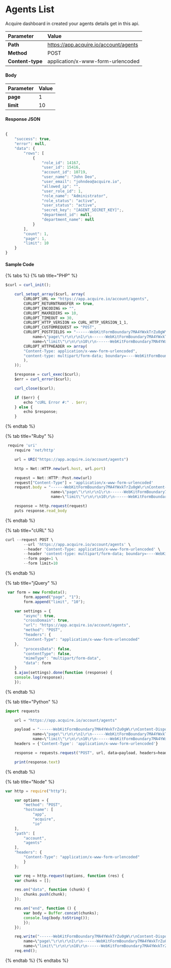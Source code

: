 # Agents List

Acquire dashboard in created your agents details get in this api.

| Parameter | Value |
| :--- | :--- |
| **Path** | https://app.acquire.io/account/agents |
| **Method** | POST |
| **Content-type** | application/x-www-form-urlencoded |

#### **Body**

| Parameter | Value |
| :--- | :--- |
| **page** | 1 |
| **limit** | 10 |

#### **Response JSON**

```javascript

{
    "success": true,
    "error": null,
    "data": {
        "rows": [
            {
                "role_id": 14167,
                "user_id": 15416,
                "account_id": 10719,
                "user_name": "John Deo",
                "user_email": "johndeo@acquire.io",
                "allowed_ip": "",
                "user_role_id": 1,
                "role_name": "Administrator",
                "role_status": "active",
                "user_status": "active",
                "secret_key": "[AGENT_SECRET_KEY]";,
                "department_id": null,
                "department_name": null
            }
        ],
        "count": 1,
        "page": 1,
        "limit": 10
    }
}

```

#### **Sample Code**

{% tabs %}
{% tab title="PHP" %}
```javascript
$curl = curl_init();

	curl_setopt_array($curl, array(
		CURLOPT_URL => "https://app.acquire.io/account/agents",
		CURLOPT_RETURNTRANSFER => true,
		CURLOPT_ENCODING => "",
		CURLOPT_MAXREDIRS => 10,
		CURLOPT_TIMEOUT => 30,
		CURLOPT_HTTP_VERSION => CURL_HTTP_VERSION_1_1,
		CURLOPT_CUSTOMREQUEST => "POST",
		CURLOPT_POSTFIELDS => "------WebKitFormBoundary7MA4YWxkTrZu0gW\r\nContent-Disposition: form-data;
			name=\"page\"\r\n\r\n1\r\n------WebKitFormBoundary7MA4YWxkTrZu0gW\r\nContent-Disposition: form-data;
			name=\"limit\"\r\n\r\n10\r\n------WebKitFormBoundary7MA4YWxkTrZu0gW--",
		CURLOPT_HTTPHEADER => array(
		"Content-Type: application/x-www-form-urlencoded",
		"content-type: multipart/form-data; boundary=----WebKitFormBoundary7MA4YWxkTrZu0gW"
		),
	));

	$response = curl_exec($curl);
	$err = curl_error($curl);

	curl_close($curl);

	if ($err) {
		echo "cURL Error #:" . $err;
	} else {
		echo $response;
	}
```
{% endtab %}

{% tab title="Ruby" %}
```javascript
 require 'uri'
	require 'net/http'

	url = URI("https://app.acquire.io/account/agents")

	http = Net::HTTP.new(url.host, url.port)

	request = Net::HTTP::Post.new(url)
	request["Content-Type"] = 'application/x-www-form-urlencoded'
	request.body = "------WebKitFormBoundary7MA4YWxkTrZu0gW\r\nContent-Disposition: form-data;
					name=\"page\"\r\n\r\n1\r\n------WebKitFormBoundary7MA4YWxkTrZu0gW\r\nContent-Disposition: form-data;
					name=\"limit\"\r\n\r\n10\r\n------WebKitFormBoundary7MA4YWxkTrZu0gW--"

	response = http.request(request)
	puts response.read_body

```
{% endtab %}

{% tab title="cURL" %}
```javascript
curl --request POST \
		--url 'https://app.acquire.io/account/agents' \
		--header 'Content-Type: application/x-www-form-urlencoded' \
		--header 'content-type: multipart/form-data; boundary=----WebKitFormBoundary7MA4YWxkTrZu0gW' \
		--form page=1 \
		--form limit=10
```
{% endtab %}

{% tab title="jQuery" %}
```javascript
 var form = new FormData();
		form.append("page", "1");
		form.append("limit", "10");

	var settings = {
		"async": true,
		"crossDomain": true,
		"url": "https://app.acquire.io/account/agents",
		"method": "POST",
		"headers": {
		"Content-Type": "application/x-www-form-urlencoded"
	},
		"processData": false,
		"contentType": false,
		"mimeType": "multipart/form-data",
		"data": form
	}
	$.ajax(settings).done(function (response) {
	console.log(response);
	});
```
{% endtab %}

{% tab title="Python" %}
```javascript
import requests

	url = "https://app.acquire.io/account/agents"

	payload = "------WebKitFormBoundary7MA4YWxkTrZu0gW\r\nContent-Disposition: form-data;
			name=\"page\"\r\n\r\n1\r\n------WebKitFormBoundary7MA4YWxkTrZu0gW\r\nContent-Disposition: form-data;
			name=\"limit\"\r\n\r\n10\r\n------WebKitFormBoundary7MA4YWxkTrZu0gW--"
	headers = {'Content-Type': 'application/x-www-form-urlencoded'}

	response = requests.request("POST", url, data=payload, headers=headers)

	print(response.text)
```
{% endtab %}

{% tab title="Node" %}
```javascript
var http = require("http");

	var options = {
		"method": "POST",
		"hostname": [
		    "app",
			"acquire",
			"io"
	],
	"path": [
		"account",
		"agents"
	],
	"headers": {
		"Content-Type": "application/x-www-form-urlencoded"
		}
	};

	var req = http.request(options, function (res) {
	var chunks = [];

	res.on("data", function (chunk) {
		chunks.push(chunk);
	});

	res.on("end", function () {
		var body = Buffer.concat(chunks);
		console.log(body.toString());
		});
	});

	req.write("------WebKitFormBoundary7MA4YWxkTrZu0gW\r\nContent-Disposition: form-data;
		name=\"page\"\r\n\r\n1\r\n------WebKitFormBoundary7MA4YWxkTrZu0gW\r\nContent-Disposition: form-data;
		name=\"limit\"\r\n\r\n10\r\n------WebKitFormBoundary7MA4YWxkTrZu0gW--");
	req.end();
```
{% endtab %}
{% endtabs %}



